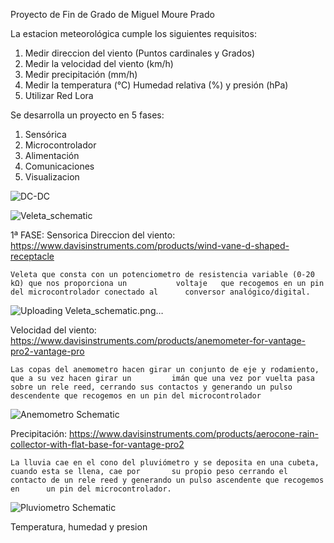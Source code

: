Proyecto de Fin de Grado de Miguel Moure Prado

La estacion meteorológica cumple los siguientes requisitos: 
  1) Medir direccion del viento (Puntos cardinales y Grados)
  2) Medir la velocidad del viento (km/h)
  3) Medir precipitación (mm/h)
  4) Medir la temperatura (°C) Humedad relativa (%) y presión (hPa)
  5) Utilizar Red Lora

Se desarrolla un proyecto en 5 fases: 
  1) Sensórica
  2) Microcontrolador
  3) Alimentación
  4) Comunicaciones
  5) Visualizacion



![DC-DC](https://github.com/MediaLabUniovi/WeatherStation/assets/159242374/0809f150-b4f7-43c1-aee0-568f5c1f5307)


![Veleta_schematic](https://github.com/MediaLabUniovi/WeatherStation/assets/159242374/1d68a2b7-fcc6-4aea-b5f0-ea28ee5b7db8)



1ª FASE: Sensorica 
  Direccion del viento: https://www.davisinstruments.com/products/wind-vane-d-shaped-receptacle
  
    Veleta que consta con un potenciometro de resistencia variable (0-20 kΩ) que nos proporciona un           voltaje   que recogemos en un pin del microcontrolador conectado al      conversor analógico/digital.

  
  ![Uploading Veleta_schematic.png…]()

     

  Velocidad del viento: https://www.davisinstruments.com/products/anemometer-for-vantage-pro2-vantage-pro
  
    Las copas del anemometro hacen girar un conjunto de eje y rodamiento, que a su vez hacen girar un         imán que una vez por vuelta pasa sobre un rele reed, cerrando sus contactos y generando un pulso          descendente que recogemos en un pin del microcontrolador
    
    
  ![Anemometro Schematic](https://github.com/MediaLabUniovi/WeatherStation/assets/159242374/5346ba67-f1c6-4fd0-a123-2bbc977e502c)

  Precipitación: https://www.davisinstruments.com/products/aerocone-rain-collector-with-flat-base-for-vantage-pro2
  
    La lluvia cae en el cono del pluviómetro y se deposita en una cubeta, cuando esta se llena, cae por       su propio peso cerrando el contacto de un rele reed y generando un pulso ascendente que recogemos en      un pin del microcontrolador. 


    
![Pluviometro Schematic](https://github.com/MediaLabUniovi/WeatherStation/assets/159242374/17ed912b-a580-4c68-ac1c-ba81a2e0a0ed)

   

  Temperatura, humedad y presion
